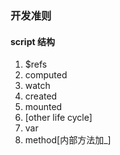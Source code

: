 ### 开发准则

#### script 结构

1. \$refs
2. computed
3. watch
4. created
5. mounted
6. [other life cycle]
7. var
8. method[内部方法加_]
